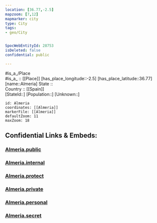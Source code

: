 ```yaml
---
location: [36.77,-2.5] 
mapzoom: [7,12] 
mapmarker: city 
type: City
tags:
- geo/City


SpocWebEntityId: 28753
isDeleted: false
confidential: public

---
```

#is_a_/Place  
#is_a_ :: [[Place]] 
[has_place_longitude::-2.5] 
[has_place_latitude::36.77] 
[name::Almeria] 
State ::  
Country :: [[Spain]]  
[StateId::] 
[Population::] 
[Unknown::] 


```leaflet
id: Almeria
coordinates: [[Almeria]] 
markerFile: [[Almeria]] 
defaultZoom: 11 
maxZoom: 18
```


## Confidential Links & Embeds: 

### [Almeria.public](/_public/\Earth\Continent\Europe\Europe~South\Spain\CityAlmeria.public.md) 

### [Almeria.internal](/_internal/\Earth\Continent\Europe\Europe~South\Spain\CityAlmeria.internal.md) 

### [Almeria.protect](/_protect/\Earth\Continent\Europe\Europe~South\Spain\CityAlmeria.protect.md) 

### [Almeria.private](/_private/\Earth\Continent\Europe\Europe~South\Spain\CityAlmeria.private.md) 

### [Almeria.personal](/_personal/\Earth\Continent\Europe\Europe~South\Spain\CityAlmeria.personal.md) 

### [Almeria.secret](/_secret/\Earth\Continent\Europe\Europe~South\Spain\CityAlmeria.secret.md)

